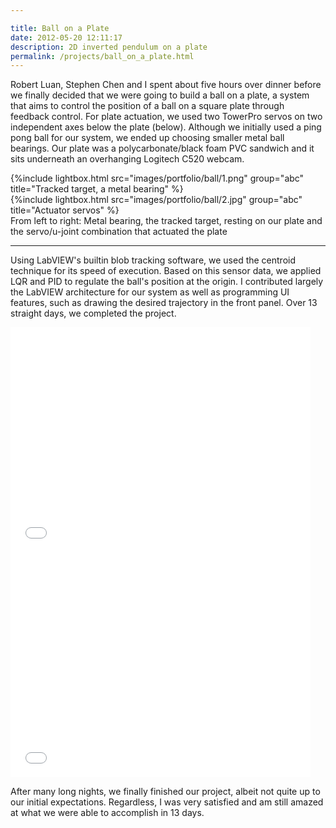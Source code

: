 ```yaml
---

title: Ball on a Plate
date: 2012-05-20 12:11:17
description: 2D inverted pendulum on a plate
permalink: /projects/ball_on_a_plate.html
---
```


Robert Luan, Stephen Chen and I spent about five hours over dinner before we finally decided that we were going to build a ball on a plate, a system that aims to control the position of a ball on a square plate through feedback control. For plate actuation, we used two TowerPro servos on two independent axes below the plate (below). Although we initially used a ping pong ball for our system, we ended up choosing smaller metal ball bearings. Our plate was a polycarbonate/black foam PVC sandwich and it sits underneath an overhanging Logitech C520 webcam.

<div class="container">
	<div class="item-img">
    {%include lightbox.html src="images/portfolio/ball/1.png" group="abc" title="Tracked target, a metal bearing" %}
  </div>
	<div class="item-img">
    {%include lightbox.html src="images/portfolio/ball/2.jpg" group="abc" title="Actuator servos" %}
  </div>
</div>
From left to right: Metal bearing, the tracked target, resting on our plate and the servo/u-joint combination that actuated the plate

---

Using LabVIEW's builtin blob tracking software, we used the centroid technique for its speed of execution. Based on this sensor data, we applied LQR and PID to regulate the ball's position at the origin. I contributed largely the LabVIEW architecture for our system as well as programming UI features, such as drawing the desired trajectory in the front panel. Over 13 straight days, we completed the project.

<div class="container">
	<div class="item left">
    <iframe width="480" height="360" src="//www.youtube.com/embed/Qdwj_DSFcQw?rel=0" frameborder="0" allowfullscreen></iframe>
  </div>
	<div class="item right">
    <iframe width="480" height="360" src="//www.youtube.com/embed/mnLqLkec34s?rel=0" frameborder="0" allowfullscreen></iframe> 
  </div>
</div>

After many long nights, we finally finished our project, albeit not quite up to our initial expectations. Regardless, I was very satisfied and am still amazed at what we were able to accomplish in 13 days.
 